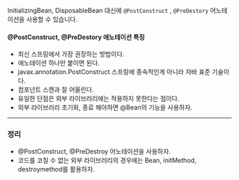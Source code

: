 

InitializingBean, DisposableBean 대신에
`@PostConstruct` , `@PreDestory` 어노테이션을 사용할 수 있습니다.

#### @PostConstruct, @PreDestory 애노테이션 특징

- 최신 스프링에서 가장 권장하는 방법이다.
- 애노테이션 하나만 붙이면 된다.
- javax.annotation.PostConstruct 스프링에 종속적인게 아니라 자바 표준 기술이다.
- 컴포넌트 스캔과 잘 어울린다.
- 유일한 단점은 외부 라이브러리에는 적용하지 못한다는 점이다.
- 외부 라이브러리 초기화, 종료 해야하면 @Bean의 기능을 사용하자.

---

### 정리

- @PostConstruct, @PreDestroy 어노테이션을 사용하자.
- 코드를 코칠 수 없는 외부 라이브러리의 경우에는 Bean, initMethod, destroymethod를 활용하자.

